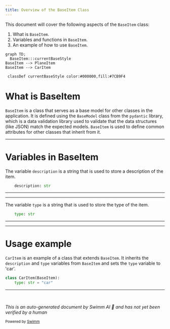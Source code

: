 ```yaml
---
title: Overview of the BaseItem Class
---
```

This document will cover the following aspects of the `BaseItem` class:

1. What is `BaseItem`.
2. Variables and functions in `BaseItem`.
3. An example of how to use `BaseItem`.

```mermaid
graph TD;
  BaseItem:::currentBaseStyle
BaseItem --> PlaneItem
BaseItem --> CarItem

 classDef currentBaseStyle color:#000000,fill:#7CB9F4
```

# What is BaseItem

`BaseItem` is a class that serves as a base model for other classes in the application. It is defined using the `BaseModel` class from the `pydantic` library, which is a data validation library used to validate that the data structures (like JSON) match the expected models. `BaseItem` is used to define common attributes for other classes that inherit from it.

<SwmSnippet path="/docs_src/extra_models/tutorial003_py310.py" line="10">

---

# Variables in BaseItem

The variable `description` is a string that is used to store a description of the item.

```python
    description: str
```

---

</SwmSnippet>

<SwmSnippet path="/docs_src/extra_models/tutorial003_py310.py" line="11">

---

The variable `type` is a string that is used to store the type of the item.

```python
    type: str
```

---

</SwmSnippet>

<SwmSnippet path="/docs_src/extra_models/tutorial003_py310.py" line="14">

---

# Usage example

`CarItem` is an example of a class that extends `BaseItem`. It inherits the `description` and `type` variables from `BaseItem` and sets the `type` variable to 'car'.

```python
class CarItem(BaseItem):
    type: str = "car"
```

---

</SwmSnippet>

&nbsp;

*This is an auto-generated document by Swimm AI 🌊 and has not yet been verified by a human*

<SwmMeta version="3.0.0" repo-id="Z2l0aHViJTNBJTNBREVNTy1mYXN0YXBpJTNBJTNBZ2lsYWRuYXZvdA==" repo-name="DEMO-fastapi" doc-type="general-class"><sup>Powered by [Swimm](/)</sup></SwmMeta>
